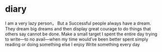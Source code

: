 # diary

I am a very lazy person，
But a Successful people always have a dream. 
They dream big dreams and then display great courage to do things that others say cannot be done.
Make a small target
I spent the entire day trying to write—to no avail—when my time would’ve been better spent simply reading or doing something else I enjoy
Write something every day
